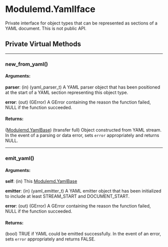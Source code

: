 # Modulemd.YamlIface
Private interface for object types that can be represented as sections of a YAML document. This is not public API.

## Private Virtual Methods 

---
### new_from_yaml()
#### Arguments:

__parser__: (in) (yaml_parser_t) A YAML parser object that has been positioned at the start of a YAML section representing this object type.

__error__: (out) (GError) A GError containing the reason the function failed, NULL if the function succeeded.

#### Returns:
([Modulemd.YamlBase](Modulemd.YamlBase.md)) (transfer full) Object constructed from YAML stream. In the event of a parsing or data error, sets `error` appropriately and returns NULL.

---
### emit_yaml()
#### Arguments:
__self__: (in) This [Modulemd.YamlBase](Modulemd.YamlBase.md)

__emitter__: (in) (yaml_emitter_t) A YAML emitter object that has been initialized to include at least STREAM_START and DOCUMENT_START.

__error__: (out) (GError) A GError containing the reason the function failed, NULL if the function succeeded.

#### Returns:
(bool) TRUE if YAML could be emitted successfully. In the event of an error, sets `error` appropriately and returns FALSE.
